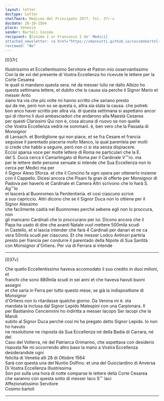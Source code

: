 ```yaml
---
layout: letter
doctype: Letter
shelfmark: Mediceo del Principato 2977, fol. 37r-v
docdate: 28-10-1564
place: Venezia
sender: Bartoli Cosimo
recipient: [Cosimo I or Francesco I de' Medici]
attached_newsletter: <a href="https://smansutti.github.io/cosimobartoli/texts/3079_090/">3079_090</a>
reviewed: "No"
---
```


[037r]  
  
  
Illustrissimo et Eccellentissimo Servitore et Patron mio osservantissimo  
Con la de xxi del presente di Vostra Eccellenza ho ricevute le lettere per la Corte Cesarea  
le quali si mandano questa sera. né da messer Iulio ne dallo Albizo ho  
questa settimana lettere, et dubito che la causa sia perche il Signor Mario et messer Anto  
siano tra via che più volte mi hanno scritto che sariano presto  
qui da me, però non so se questa o, altra sia stata la causa. che potreb  
bon anco haver scritto per altra via. di questa settimana si aspettano ancor  
qui di ritorno li duoi ambasciadori che andarono alla Maestà Cesarea  
per questi Clarissimi Qui non è, cosa alcuna di nuovo se non quelle  
che Vostra Eccellenza vedrà ne sommarii. è, ben vero che la Passata di Monsignor  
di Lansach. et Bordiglione qui non piace, et se fra Cesare et francia  
seguisse il parentado piaceria molto Manco, la qual parentela per molti  
si crede che habbi a seguire, però non ci si sta senza dispiacere.  
Eccisi sparsa voce per molte lettere di Roma ne particulari che la E.  
del S. Duca cerca il Camarlingato di Roma per il Cardinale V⁀ro. ma  
per le lettere delle persone sensate si intende che Sua Eccellenza non lo cerca per Medici ma per  
il Signor Alexo Sforza. et che il Concino fa ogni opera per ottenerlo insieme  
con il Cappello. Dicesi ancora che Pisani fa gran di offerte per Monsignor di  
Padova per haverlo et Cardinale et Camera Altri scrivono che lo harà S. Ag⁀lo  
et lascerà al Buonromeo la Penitentieria. et cosi ciascuno scrive  
a suo capriccio. Altri dicono che se il Signor Duca non lo ottiene per il Signor Alessimo  
che facilmente cadrà nel Buonromeo perché sebene egli non lo proccura, non  
gli mancano Cardinali che lo proccurano per lui. Dicono ancora che il  
Papa ha usato di dire che avanti Natale vuol mettere 500mila scudi  
in Castello, et si lascia intender che farà 4 Cardinali per danari et ne ca  
vera 50mila scudi per ciascuno. Et che messer Lodco Antinori partiria  
presto per francia per condurre il parentado della Nipote di Sua Santità  
con Monsignor d'Orliens. Per via di Ferrara si intende  
  
---  

[037v]  
  
  
Che quello Eccellentissimo haveva accomodato il suo credito in duoi milioni, et  
franchi che sono 880̅mila scudi in sei anni et che haveva havuti buoni assegni  
et che saria in Ferra per tutto questo mese, se già la indispositione di Monsignor  
d'Orliens non lo ritardasse qualche giorno. Da Verona mi è. sta  
mandata la inclusa dal Signor Lepido Malespini con una Carpionara. Il  
per Bastianino Cencemnini ho indiritta a messer Iacopo Ser Iacopi che la Mandi  
subito al Signor Duca perché cosi mi ha pregato detto Signor Lepido. Io non ho havuto  
ne resolutione ne risposta da Sua Eccellenza né della Badia di Carrara, né del  
Caso del Volterra, né del Patriarca Grimanno, che aspettava con desiderio  
risposta Ne mi occorrendo altro baso la mano a Vostra Eccellenza desiderandole ogni  
felicita di Venetia alli 28 di Ottobre 1564  
Sarà con questa una del Nuntio Dolfino. et una del Guicciardino di Anversa  
Di Vostra Eccellenza Illustrissima  
Son poi sulla una hora di notte comparse le lettere della Corte Cesarea  
che saranno con questa sotto di messer Iaco S⁀ Iaci  
Affezionatissimo Servitore  
Cosimo bartoli  
  
---  

